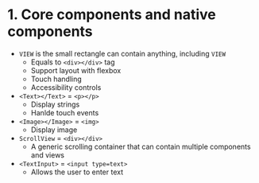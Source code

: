 # 1. Core components and native components

- `VIEW` is the small rectangle can contain anything, including `VIEW`
  - Equals to `<div></div>` tag
  - Support layout with flexbox
  - Touch handling
  - Accessibility controls
- `<Text></Text>` = `<p></p>`
  - Display strings
  - Hanlde touch events
- `<Image></Image>` = `<img>`
  - Display image
- `ScrollView` = `<div></div>`
  - A generic scrolling container that can contain multiple components and views
- `<TextInput>` = `<input type=text>`
  - Allows the user to enter text
